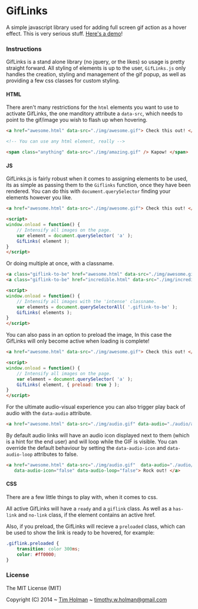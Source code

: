 # GifLinks

A simple javascript library used for adding full screen gif action as a hover effect. This is very serious stuff. [Here's a demo](http://tholman.com/giflinks)!

### Instructions

GifLinks is a stand alone library (no jquery, or the likes) so usage is pretty straight forward. All styling of elements is up to the user, `GifLinks.js` only handles the creation, styling and management of the gif popup, as well as providing a few css classes for custom styling.

#### HTML

There aren't many restrictions for the `html` elements you want to use to activate GifLinks, the one manditory attribute a `data-src`, which needs to point to the gif/image you wish to flash up when hovering.

```html
<a href="awesome.html" data-src="./img/awesome.gif"> Check this out! </a>

<!-- You can use any html element, really -->

<span class="anything" data-src="./img/amazing.gif" /> Kapow! </span>
```

#### JS

GifLinks.js is fairly robust when it comes to assigning elements to be used, its as simple as passing them to the ```Giflinks``` function, once they have been rendered. You can do this with `document.querySelector` finding your elements however you like.

```html
<a href="awesome.html" data-src="./img/awesome.gif"> Check this out! </a>

<script>
window.onload = function() {
	// Intensify all images on the page.
    var element = document.querySelector( 'a' );
	GifLinks( element );
}
</script>
```

Or doing multiple at once, with a classname.

```html
<a class="giflink-to-be" href="awesome.html" data-src="./img/awesome.gif"> Check this out! </a>
<a class="giflink-to-be" href="incredible.html" data-src="./img/incredible.gif"> Just Incredible! </a>

<script>
window.onload = function() {
	// Intensify all images with the 'intense' classname.
    var elements = document.querySelectorAll( '.giflink-to-be' );
	GifLinks( elements );
}
</script>
```

You can also pass in an option to preload the image, In this case the GifLinks will only become active when loading is complete!

```html
<a href="awesome.html" data-src="./img/awesome.gif"> Check this out! </a>

<script>
window.onload = function() {
	// Intensify all images on the page.
    var element = document.querySelector( 'a' );
	GifLinks( element, { preload: true } );
}
</script>
```

For the ultimate audio-visual experience you can also trigger play back of audio with the `data-audio` attribute.

```html
<a href="awesome.html" data-src="./img/audio.gif" data-audio="./audio/audio.mp3"> Rock out! </a>
```

By default audio links will have an audio icon displayed next to them (which is a hint for the end user) and will loop while the GIF is visible. You can override the default behaviour by setting the `data-audio-icon` and `data-audio-loop` attributes to false.

```html
<a href="awesome.html" data-src="./img/audio.gif"  data-audio="./audio/audio.mp3"
   data-audio-icon="false" data-audio-loop="false"> Rock out! </a>
```

#### CSS
There are a few little things to play with, when it comes to css.

All active GifLinks will have a `ready` and a `giflink` class. As well as a `has-link` and `no-link` class, if the element contains an active href.

Also, if you preload, the GifLinks will recieve a `preloaded` class, which can be used to show the link is ready to be hovered, for example:

```css
.giflink.preloaded {
	transition: color 300ms;
	color: #ff0000;
}
```

### License

The MIT License (MIT)

Copyright (C) 2014 ~ [Tim Holman](http://tholman.com) ~ timothy.w.holman@gmail.com
